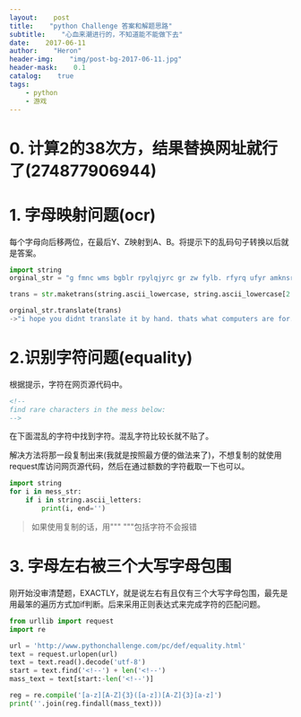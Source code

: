 ```yaml
---
layout:    post
title:    "python Challenge 答案和解题思路"
subtitle:    "心血来潮进行的，不知道能不能做下去"
date:    2017-06-11
author:    "Heron"
header-img:    "img/post-bg-2017-06-11.jpg"
header-mask:    0.1
catalog:    true
tags:
    - python
    - 游戏
---
```

# 0. 计算2的38次方，结果替换网址就行了(274877906944)

# 1. 字母映射问题(ocr)

每个字母向后移两位，在最后Y、Z映射到A、B。将提示下的乱码句子转换以后就是答案。

```python
import string
orginal_str = "g fmnc wms bgblr rpylqjyrc gr zw fylb. rfyrq ufyr amknsrcpq ypc dmp. bmgle gr gl zw fylb gq glcddgagclr ylb rfyr'q ufw rfgq rcvr gq qm jmle. sqgle qrpgle.kyicrpylq() gq pcamkkclbcb. lmu ynnjw ml rfc spj."

trans = str.maketrans(string.ascii_lowercase, string.ascii_lowercase[2:] + string.ascii_lowercase[:2])

orginal_str.translate(trans)
->"i hope you didnt translate it by hand. thats what computers are for. doing it in by hand is inefficient and that's why this text is so long. using string.maketrans() is recommended. now apply on the url."
```

# 2.识别字符问题(equality)

根据提示，字符在网页源代码中。

```html
<!--
find rare characters in the mess below:
-->
```

在下面混乱的字符中找到字符。混乱字符比较长就不贴了。

解决方法将那一段复制出来(我就是按照最方便的做法来了)，不想复制的就使用request库访问网页源代码，然后在通过额数的字符截取一下也可以。

```python
import string
for i in mess_str:
    if i in string.ascii_letters:
        print(i, end='')
```

> 如果使用复制的话，用"""  """包括字符不会报错

# 3. 字母左右被三个大写字母包围 

刚开始没审清楚题，EXACTLY，就是说左右有且仅有三个大写字母包围，最先是用最笨的遍历方式加if判断。后来采用正则表达式来完成字符的匹配问题。

```python
from urllib import request
import re

url = 'http://www.pythonchallenge.com/pc/def/equality.html'
text = request.urlopen(url)
text = text.read().decode('utf-8')
start = text.find('<!--') + len('<!--')
mass_text = text[start:-len('<!--')]

reg = re.compile('[a-z][A-Z]{3}([a-z])[A-Z]{3}[a-z]')
print(''.join(reg.findall(mass_text)))
```



